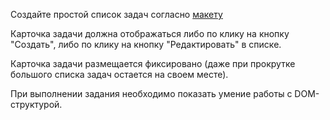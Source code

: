 Создайте простой список задач согласно [макету](https://xd.adobe.com/spec/450c0967-37c0-4ff6-6b4d-b6a4973dfdfa-333d/)

Карточка задачи должна отображаться либо по клику на кнопку "Создать", либо по клику на кнопку "Редактировать" в списке.

Карточка задачи размещается фиксировано (даже при прокрутке большого списка задач остается на своем месте).

При выполнении задания необходимо показать умение работы с DOM-структурой.
